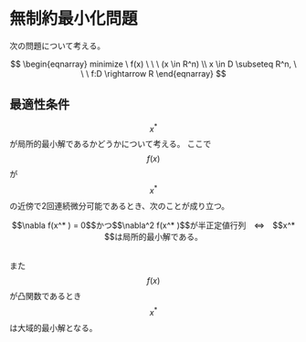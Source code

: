 # 無制約最小化問題

次の問題について考える。

$$
\begin{eqnarray}
minimize \ f(x) \ \ \ (x \in R^n) \\
x \in D \subseteq R^n, \ \ \ f:D \rightarrow R
\end{eqnarray}
$$

## 最適性条件

$$x^* $$が局所的最小解であるかどうかについて考える。
ここで$$f(x)$$が$$x^* $$の近傍で2回連続微分可能であるとき、次のことが成り立つ。

<center>
$$\nabla f(x^* ) = 0$$かつ$$\nabla^2 f(x^* )$$が半正定値行列　⇔　$$x^* $$は局所的最小解である。
</center><br>

また$$f(x)$$が凸関数であるとき$$x^* $$は大域的最小解となる。
